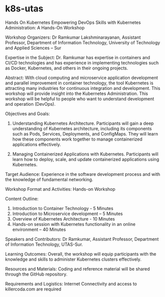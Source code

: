 # k8s-utas
Hands On Kubernetes
Empowering DevOps Skills with Kubernetes Administration: A Hands-On Workshop

Workshop Organizers: 
Dr Ramkumar Lakshminarayanan, 
Assistant Professor, Department of Information Technology,
University of Technology and Applied Sciences – Sur

Expertise in the Subject: 
Dr. Ramkumar has expertise in containers and CI/CD technologies and has experience in  implementing technologies such as Docker, Kubernetes, and others in their ongoing projects.

Abstract: 
With cloud computing and microservice application development and parallel improvement in container technology, the tool Kubernetes is attracting many industries for continuous integration and development. This workshop will provide insight into the Kubernetes Administration. This workshop will be helpful to people who want to understand development and operation (DevOps).

Objectives and Goals: 

1.	Understanding Kubernetes Architecture.
Participants will gain a deep understanding of Kubernetes architecture, including its components such as Pods, Services, Deployments, and ConfigMaps. They will learn how these components work together to manage containerized applications effectively.

2.	Managing Containerized Applications with Kubernetes.
Participants will learn how to deploy, scale, and update containerized applications using Kubernetes.

Target Audience: 
Experience in the software development process and with the knowledge of fundamental networking.

Workshop Format and Activities: 
Hands-on Workshop

Content Outline: 
1.	Introduction to Container Technology - 5 Minutes
2.	Introduction to Microservice development – 5 Minutes
3.	Overview of Kubernetes Architecture - 10 Minutes
4.	Hands-on session with Kubernetes functionality in an online environment – 40 Minutes

Speakers and Contributors: 
Dr Ramkumar, Assistant Professor, Department of Information Technology, UTAS-Sur.

Learning Outcomes: 
Overall, the workshop will equip participants with the knowledge and skills to administer Kubernetes clusters effectively.

Resources and Materials:
Coding and reference material will be shared through the GitHub repository.

Requirements and Logistics: 
Internet Connectivity and access to killercoda.com are required


